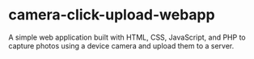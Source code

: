 # camera-click-upload-webapp
A simple web application built with HTML, CSS, JavaScript, and PHP to capture photos using a device camera and upload them to a server.

